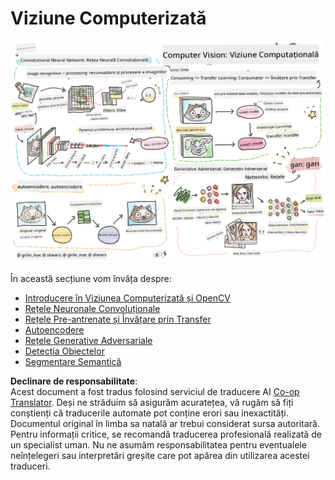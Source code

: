 <!--
CO_OP_TRANSLATOR_METADATA:
{
  "original_hash": "58a52f000089c1d8906a4daa4ab1169b",
  "translation_date": "2025-08-25T22:27:51+00:00",
  "source_file": "lessons/4-ComputerVision/README.md",
  "language_code": "ro"
}
-->
# Viziune Computerizată

![Rezumat al conținutului despre Viziune Computerizată într-un desen](../../../../translated_images/ai-computervision.6506ebebac3fbf76cdb78989d7d3dfea87e88285c0feaade53aa7804a22b248f.ro.png)

În această secțiune vom învăța despre:

* [Introducere în Viziunea Computerizată și OpenCV](06-IntroCV/README.md)
* [Rețele Neuronale Convoluționale](07-ConvNets/README.md)
* [Rețele Pre-antrenate și Învățare prin Transfer](08-TransferLearning/README.md) 
* [Autoencodere](09-Autoencoders/README.md)
* [Rețele Generative Adversariale](10-GANs/README.md)
* [Detecția Obiectelor](11-ObjectDetection/README.md)
* [Segmentare Semantică](12-Segmentation/README.md)

**Declinare de responsabilitate**:  
Acest document a fost tradus folosind serviciul de traducere AI [Co-op Translator](https://github.com/Azure/co-op-translator). Deși ne străduim să asigurăm acuratețea, vă rugăm să fiți conștienți că traducerile automate pot conține erori sau inexactități. Documentul original în limba sa natală ar trebui considerat sursa autoritară. Pentru informații critice, se recomandă traducerea profesională realizată de un specialist uman. Nu ne asumăm responsabilitatea pentru eventualele neînțelegeri sau interpretări greșite care pot apărea din utilizarea acestei traduceri.